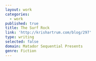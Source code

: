 ```yaml
---
layout: work
categories:
  - work
published: true
title: The Surf Rock
link: 'http://krishartrum.com/blog/297'
type: writing
selected: false
domain: Matador Sequential Presents
genre: Fiction
---
```



